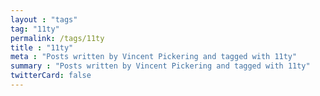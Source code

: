 ```yaml
---
layout : "tags"
tag: "11ty"
permalink: /tags/11ty
title : "11ty"
meta : "Posts written by Vincent Pickering and tagged with 11ty"
summary : "Posts written by Vincent Pickering and tagged with 11ty"
twitterCard: false
---
```

